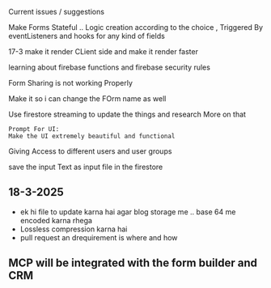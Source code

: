 Current issues / suggestions 

Make Forms Stateful .. Logic creation according to the choice , Triggered By eventListeners and hooks for any kind of fields 


17-3
make it render CLient side and make it render faster 

learning about firebase functions and firebase security rules 


Form Sharing is not working Properly 

Make it so i can change the FOrm name as well 

Use firestore streaming to update the things and research More on that
```
Prompt For UI:
Make the UI extremely beautiful and functional
```
Giving Access to different users and user groups 

save the input Text as input file in the firestore



## 18-3-2025

- ek hi file to update karna hai agar blog storage me .. base 64 me encoded karna rhega 
- Lossless compression karna hai 
- pull request an drequirement is where and how 


MCP will be integrated with the form builder and CRM 
- 



